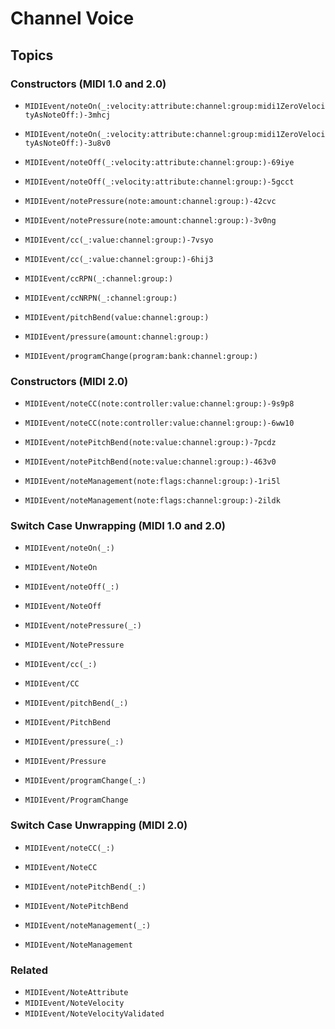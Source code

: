 # Channel Voice

## Topics

### Constructors (MIDI 1.0 and 2.0)

- ``MIDIEvent/noteOn(_:velocity:attribute:channel:group:midi1ZeroVelocityAsNoteOff:)-3mhcj``
- ``MIDIEvent/noteOn(_:velocity:attribute:channel:group:midi1ZeroVelocityAsNoteOff:)-3u8v0``

- ``MIDIEvent/noteOff(_:velocity:attribute:channel:group:)-69iye``
- ``MIDIEvent/noteOff(_:velocity:attribute:channel:group:)-5gcct``

- ``MIDIEvent/notePressure(note:amount:channel:group:)-42cvc``
- ``MIDIEvent/notePressure(note:amount:channel:group:)-3v0ng``

- ``MIDIEvent/cc(_:value:channel:group:)-7vsyo``
- ``MIDIEvent/cc(_:value:channel:group:)-6hij3``

- ``MIDIEvent/ccRPN(_:channel:group:)``
- ``MIDIEvent/ccNRPN(_:channel:group:)``

- ``MIDIEvent/pitchBend(value:channel:group:)``

- ``MIDIEvent/pressure(amount:channel:group:)``

- ``MIDIEvent/programChange(program:bank:channel:group:)``

### Constructors (MIDI 2.0)

- ``MIDIEvent/noteCC(note:controller:value:channel:group:)-9s9p8``
- ``MIDIEvent/noteCC(note:controller:value:channel:group:)-6ww10``

- ``MIDIEvent/notePitchBend(note:value:channel:group:)-7pcdz``
- ``MIDIEvent/notePitchBend(note:value:channel:group:)-463v0``

- ``MIDIEvent/noteManagement(note:flags:channel:group:)-1ri5l``
- ``MIDIEvent/noteManagement(note:flags:channel:group:)-2ildk``

### Switch Case Unwrapping (MIDI 1.0 and 2.0)

- ``MIDIEvent/noteOn(_:)``
- ``MIDIEvent/NoteOn``

- ``MIDIEvent/noteOff(_:)``
- ``MIDIEvent/NoteOff``

- ``MIDIEvent/notePressure(_:)``
- ``MIDIEvent/NotePressure``

- ``MIDIEvent/cc(_:)``
- ``MIDIEvent/CC``

- ``MIDIEvent/pitchBend(_:)``
- ``MIDIEvent/PitchBend``

- ``MIDIEvent/pressure(_:)``
- ``MIDIEvent/Pressure``

- ``MIDIEvent/programChange(_:)``
- ``MIDIEvent/ProgramChange``

### Switch Case Unwrapping (MIDI 2.0)

- ``MIDIEvent/noteCC(_:)``
- ``MIDIEvent/NoteCC``

- ``MIDIEvent/notePitchBend(_:)``
- ``MIDIEvent/NotePitchBend``

- ``MIDIEvent/noteManagement(_:)``
- ``MIDIEvent/NoteManagement``

### Related

- ``MIDIEvent/NoteAttribute``
- ``MIDIEvent/NoteVelocity``
- ``MIDIEvent/NoteVelocityValidated``
